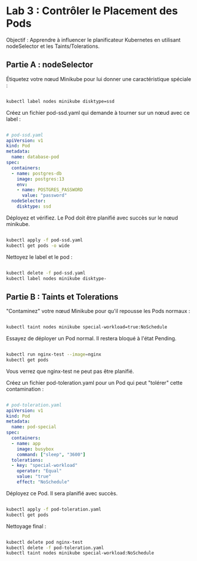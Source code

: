 #  Lab 3 : Contrôler le Placement des Pods
Objectif : Apprendre à influencer le planificateur Kubernetes en utilisant nodeSelector et les Taints/Tolerations.

##  Partie A : nodeSelector
Étiquetez votre nœud Minikube pour lui donner une caractéristique spéciale :

```Bash

kubectl label nodes minikube disktype=ssd
```
Créez un fichier pod-ssd.yaml qui demande à tourner sur un nœud avec ce label :

```YAML

# pod-ssd.yaml
apiVersion: v1
kind: Pod
metadata:
  name: database-pod
spec:
  containers:
  - name: postgres-db
    image: postgres:13
    env:
    - name: POSTGRES_PASSWORD
      value: "password"
  nodeSelector:
    disktype: ssd
```
Déployez et vérifiez. Le Pod doit être planifié avec succès sur le nœud minikube.

```Bash

kubectl apply -f pod-ssd.yaml
kubectl get pods -o wide
```
Nettoyez le label et le pod :

```Bash

kubectl delete -f pod-ssd.yaml
kubectl label nodes minikube disktype-
```


##  Partie B : Taints et Tolerations
"Contaminez" votre nœud Minikube pour qu'il repousse les Pods normaux :

```Bash

kubectl taint nodes minikube special-workload=true:NoSchedule
```
Essayez de déployer un Pod normal. Il restera bloqué à l'état Pending.

```Bash

kubectl run nginx-test --image=nginx
kubectl get pods
```
Vous verrez que nginx-test ne peut pas être planifié.

Créez un fichier pod-toleration.yaml pour un Pod qui peut "tolérer" cette contamination :

```YAML

# pod-toleration.yaml
apiVersion: v1
kind: Pod
metadata:
  name: pod-special
spec:
  containers:
  - name: app
    image: busybox
    command: ["sleep", "3600"]
  tolerations:
  - key: "special-workload"
    operator: "Equal"
    value: "true"
    effect: "NoSchedule"
```
Déployez ce Pod. Il sera planifié avec succès.

```Bash

kubectl apply -f pod-toleration.yaml
kubectl get pods
```
Nettoyage final :

```Bash

kubectl delete pod nginx-test
kubectl delete -f pod-toleration.yaml
kubectl taint nodes minikube special-workload:NoSchedule
```
